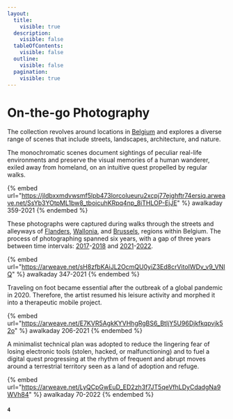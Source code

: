 ```yaml
---
layout:
  title:
    visible: true
  description:
    visible: false
  tableOfContents:
    visible: false
  outline:
    visible: false
  pagination:
    visible: true
---
```


# On-the-go Photography

The collection revolves around locations in [Belgium](https://www.openstreetmap.org/relation/52411) and explores a diverse range of scenes that include streets, landscapes, architecture, and nature.

The monochromatic scenes document sightings of peculiar real-life environments and preserve the visual memories of a human wanderer, exiled away from homeland, on an intuitive quest propelled by regular walks.



{% embed url="https://jldbxxmdvwsmf5lpb473lorcolueuru2xcpj77ejghftr74ersiq.arweave.net/SsYb3YOtpML1bw8_tboicuhKRpq4np_8iTHLOP-EjJE" %}
awalkaday 359-2021
{% endembed %}



These photographs were captured during walks through the streets and alleyways of [Flanders](https://www.visitflanders.com/en), [Wallonia](https://visitwallonia.be/), and [Brussels](https://www.visit.brussels/), regions within Belgium. The process of photographing spanned six years, with a gap of three years between time intervals: [2017](https://www.instagram.com/p/BWvILEmAPcy/)-[2018](https://www.instagram.com/p/Bd1VmXvHDSj/) and [2021](https://www.instagram.com/p/CPoPiLpAlG0/)-[2022](https://www.instagram.com/p/CkWOfX2DCPU/).



{% embed url="https://arweave.net/sH8zfbKAiJL2OcmQU0yiZ3Ed8crVitoIWDv_v9_VNIQ" %}
awalkaday 347-2021
{% endembed %}



Traveling on foot became essential after the outbreak of a global pandemic in 2020. Therefore, the artist resumed his leisure activity and morphed it into a therapeutic mobile project.&#x20;



{% embed url="https://arweave.net/E7KVR5AgkKYVHhgRgBS6_BtIjY5U96Djkfkqpvjk52o" %}
awalkaday 206-2021
{% endembed %}



A minimalist technical plan was adopted to reduce the lingering fear of losing electronic tools (stolen, hacked, or malfunctioning) and to fuel a digital quest progressing at the rhythm of frequent and abrupt moves around a terrestrial territory seen as a land of adoption and refuge.



{% embed url="https://arweave.net/LyQCpGwEuD_ED2zh3f7JT5qeVfhLDyCdadgNa9WVh84" %}
awalkaday 70-2022
{% endembed %}



#### `4`
